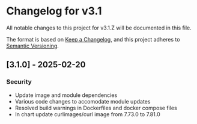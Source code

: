 # Changelog for v3.1

All notable changes to this project for v3.1.Z will be documented in this file.

The format is based on [Keep a Changelog](https://keepachangelog.com/en/1.0.0/),
and this project adheres to [Semantic Versioning](https://semver.org/spec/v2.0.0.html).

## [3.1.0] - 2025-02-20

### Security

- Update image and module dependencies
- Various code changes to accomodate module updates
- Resolved build warnings in Dockerfiles and docker compose files
- In chart update curlimages/curl image from 7.73.0 to 7.81.0
